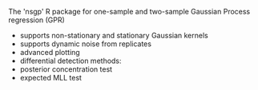 The 'nsgp' R package for one-sample and two-sample Gaussian Process regression (GPR)
- supports non-stationary and stationary Gaussian kernels
- supports dynamic noise from replicates
- advanced plotting
- differential detection methods:
 - posterior concentration test
 - expected MLL test
